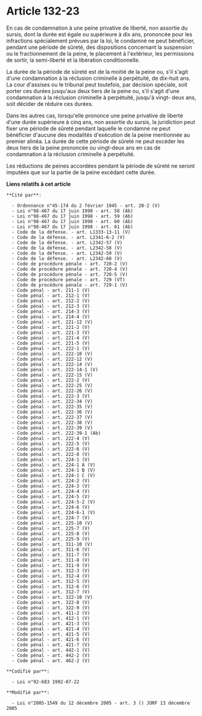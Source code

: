# Article 132-23

En cas de condamnation à une peine privative de liberté, non assortie du sursis, dont la durée est égale ou supérieure à dix
ans, prononcée pour les infractions spécialement prévues par la loi, le condamné ne peut bénéficier, pendant une période de
sûreté, des dispositions concernant la suspension ou le fractionnement de la peine, le placement à l'extérieur, les
permissions de sortir, la semi-liberté et la libération conditionnelle.

La durée de la période de sûreté est de la moitié de la peine ou, s'il s'agit d'une condamnation à la réclusion criminelle à
perpétuité, de dix-huit ans. La cour d'assises ou le tribunal peut toutefois, par décision spéciale, soit porter ces durées
jusqu'aux deux tiers de la peine ou, s'il s'agit d'une condamnation à la réclusion criminelle à perpétuité, jusqu'à vingt-
deux ans, soit décider de réduire ces durées.

Dans les autres cas, lorsqu'elle prononce une peine privative de liberté d'une durée supérieure à cinq ans, non assortie du
sursis, la juridiction peut fixer une période de sûreté pendant laquelle le condamné ne peut bénéficier d'aucune des
modalités d'exécution de la peine mentionnée au premier alinéa. La durée de cette période de sûreté ne peut excéder les deux
tiers de la peine prononcée ou vingt-deux ans en cas de condamnation à la réclusion criminelle à perpétuité.

Les réductions de peines accordées pendant la période de sûreté ne seront imputées que sur la partie de la peine excédant
cette durée.

**Liens relatifs à cet article**

	**Cité par**:

	  - Ordonnance n°45-174 du 2 février 1945 - art. 20-2 (V)
	  - Loi n°98-467 du 17 juin 1998 - art. 58 (Ab)
	  - Loi n°98-467 du 17 juin 1998 - art. 59 (Ab)
	  - Loi n°98-467 du 17 juin 1998 - art. 60 (Ab)
	  - Loi n°98-467 du 17 juin 1998 - art. 61 (Ab)
	  - Code de la défense. - art. L1333-13-11 (V)
	  - Code de la défense. - art. L2341-6-2 (V)
	  - Code de la défense. - art. L2342-57 (V)
	  - Code de la défense. - art. L2342-58 (V)
	  - Code de la défense. - art. L2342-59 (V)
	  - Code de la défense. - art. L2342-60 (V)
	  - Code de procédure pénale - art. 720-2 (V)
	  - Code de procédure pénale - art. 720-4 (V)
	  - Code de procédure pénale - art. 720-5 (V)
	  - Code de procédure pénale - art. 729 (VT)
	  - Code de procédure pénale - art. 729-1 (V)
	  - Code pénal - art. 211-1 (V)
	  - Code pénal - art. 212-1 (V)
	  - Code pénal - art. 212-2 (V)
	  - Code pénal - art. 212-3 (V)
	  - Code pénal - art. 214-3 (V)
	  - Code pénal - art. 214-4 (V)
	  - Code pénal - art. 221-12 (V)
	  - Code pénal - art. 221-2 (V)
	  - Code pénal - art. 221-3 (V)
	  - Code pénal - art. 221-4 (V)
	  - Code pénal - art. 221-5 (V)
	  - Code pénal - art. 222-1 (V)
	  - Code pénal - art. 222-10 (V)
	  - Code pénal - art. 222-12 (V)
	  - Code pénal - art. 222-14 (V)
	  - Code pénal - art. 222-14-1 (V)
	  - Code pénal - art. 222-15 (V)
	  - Code pénal - art. 222-2 (V)
	  - Code pénal - art. 222-25 (V)
	  - Code pénal - art. 222-26 (V)
	  - Code pénal - art. 222-3 (V)
	  - Code pénal - art. 222-34 (V)
	  - Code pénal - art. 222-35 (V)
	  - Code pénal - art. 222-36 (V)
	  - Code pénal - art. 222-37 (V)
	  - Code pénal - art. 222-38 (V)
	  - Code pénal - art. 222-39 (V)
	  - Code pénal - art. 222-39-1 (Ab)
	  - Code pénal - art. 222-4 (V)
	  - Code pénal - art. 222-5 (V)
	  - Code pénal - art. 222-6 (V)
	  - Code pénal - art. 222-8 (V)
	  - Code pénal - art. 224-1 (V)
	  - Code pénal - art. 224-1 A (V)
	  - Code pénal - art. 224-1 B (V)
	  - Code pénal - art. 224-1 C (V)
	  - Code pénal - art. 224-2 (V)
	  - Code pénal - art. 224-3 (V)
	  - Code pénal - art. 224-4 (V)
	  - Code pénal - art. 224-5 (V)
	  - Code pénal - art. 224-5-2 (V)
	  - Code pénal - art. 224-6 (V)
	  - Code pénal - art. 224-6-1 (V)
	  - Code pénal - art. 224-7 (V)
	  - Code pénal - art. 225-10 (V)
	  - Code pénal - art. 225-7 (V)
	  - Code pénal - art. 225-8 (V)
	  - Code pénal - art. 225-9 (V)
	  - Code pénal - art. 311-10 (V)
	  - Code pénal - art. 311-6 (V)
	  - Code pénal - art. 311-7 (V)
	  - Code pénal - art. 311-8 (V)
	  - Code pénal - art. 311-9 (V)
	  - Code pénal - art. 312-3 (V)
	  - Code pénal - art. 312-4 (V)
	  - Code pénal - art. 312-5 (V)
	  - Code pénal - art. 312-6 (V)
	  - Code pénal - art. 312-7 (V)
	  - Code pénal - art. 322-10 (V)
	  - Code pénal - art. 322-8 (V)
	  - Code pénal - art. 322-9 (V)
	  - Code pénal - art. 411-2 (V)
	  - Code pénal - art. 412-1 (V)
	  - Code pénal - art. 421-3 (V)
	  - Code pénal - art. 421-4 (V)
	  - Code pénal - art. 421-5 (V)
	  - Code pénal - art. 421-6 (V)
	  - Code pénal - art. 421-7 (V)
	  - Code pénal - art. 442-1 (V)
	  - Code pénal - art. 442-2 (V)
	  - Code pénal - art. 462-2 (V)

	**Codifié par**:

	  - Loi n°92-683 1992-07-22

	**Modifié par**:

	  - Loi n°2005-1549 du 12 décembre 2005 - art. 3 () JORF 13 décembre 2005
